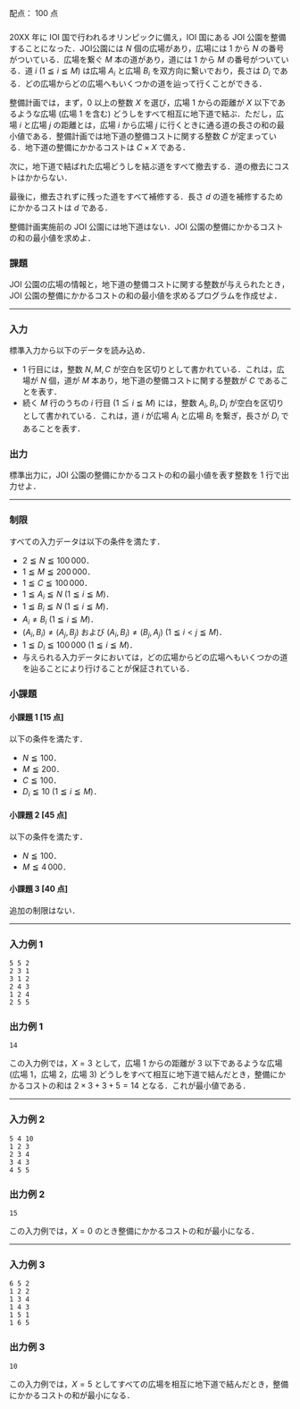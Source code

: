 配点： $100$ 点

###
20XX 年に IOI 国で行われるオリンピックに備え，IOI 国にある JOI 公園を整備することになった．JOI公園には $N$ 個の広場があり，広場には $1$ から $N$ の番号がついている．広場を繋ぐ $M$ 本の道があり，道には $1$ から $M$ の番号がついている．道 $i$ ($1 \leqq i \leqq M$) は広場 $A_i$ と広場 $B_i$ を双方向に繋いでおり，長さは $D_i$ である．どの広場からどの広場へもいくつかの道を辿って行くことができる．

整備計画では，まず，$0$ 以上の整数 $X$ を選び，広場 $1$ からの距離が $X$ 以下であるような広場 (広場 $1$ を含む) どうしをすべて相互に地下道で結ぶ．ただし，広場 $i$ と広場 $j$ の距離とは，広場 $i$ から広場 $j$ に行くときに通る道の長さの和の最小値である．整備計画では地下道の整備コストに関する整数 $C$ が定まっている．地下道の整備にかかるコストは $C \times X$ である．

次に，地下道で結ばれた広場どうしを結ぶ道をすべて撤去する．道の撤去にコストはかからない．

最後に，撤去されずに残った道をすべて補修する．長さ $d$ の道を補修するためにかかるコストは $d$ である．

整備計画実施前の JOI 公園には地下道はない．JOI 公園の整備にかかるコストの和の最小値を求めよ．

### 課題
JOI 公園の広場の情報と，地下道の整備コストに関する整数が与えられたとき，JOI 公園の整備にかかるコストの和の最小値を求めるプログラムを作成せよ．

---

### 入力
標準入力から以下のデータを読み込め．

- $1$ 行目には，整数 $N, M, C$ が空白を区切りとして書かれている．これは，広場が $N$ 個，道が $M$ 本あり，地下道の整備コストに関する整数が $C$ であることを表す．
- 続く $M$ 行のうちの $i$ 行目 ($1 \leqq i \leqq M$) には，整数 $A_i, B_i, D_i$ が空白を区切りとして書かれている．これは，道 $i$ が広場 $A_i$ と広場 $B_i$ を繋ぎ，長さが $D_i$ であることを表す．

### 出力
標準出力に，JOI 公園の整備にかかるコストの和の最小値を表す整数を $1$ 行で出力せよ．

---

### 制限
すべての入力データは以下の条件を満たす．

- $2 \leqq N \leqq 100\,000$．
- $1 \leqq M \leqq 200\,000$．
- $1 \leqq C \leqq 100\,000$．
- $1 \leqq A_i \leqq N$ ($1 \leqq i \leqq M$)．
- $1 \leqq B_i \leqq N$ ($1 \leqq i \leqq M$)．
- $A_i \neq B_i$ ($1 \leqq i \leqq M$)．
- $(A_i, B_i) \neq (A_j, B_j)$ および $(A_i, B_i) \neq (B_j, A_j)$ ($1 \leqq i < j \leqq M$)．
- $1 \leqq D_i \leqq 100\,000$ ($1 \leqq i \leqq M$)．
- 与えられる入力データにおいては，どの広場からどの広場へもいくつかの道を辿ることにより行けることが保証されている．

### 小課題
#### 小課題 1 [15 点]
以下の条件を満たす．

- $N \leqq 100$．
- $M \leqq 200$．
- $C \leqq 100$．
- $D_i \leqq 10$ ($1 \leqq i \leqq M$)．

#### 小課題 2 [45 点]
以下の条件を満たす．

- $N \leqq 100$．
- $M \leqq 4\,000$．

#### 小課題 3 [40 点]
追加の制限はない．

---

### 入力例 1
~~~
5 5 2
2 3 1
3 1 2
2 4 3
1 2 4
2 5 5
~~~

### 出力例 1
~~~
14
~~~

この入力例では，$X = 3$ として，広場 $1$ からの距離が $3$ 以下であるような広場 (広場 $1$，広場 $2$，広場 $3$) どうしをすべて相互に地下道で結んだとき，整備にかかるコストの和は $2 \times 3 + 3 + 5 = 14$ となる．これが最小値である．

---

### 入力例 2
~~~
5 4 10
1 2 3
2 3 4
3 4 3
4 5 5
~~~

### 出力例 2
~~~
15
~~~

この入力例では，$X = 0$ のとき整備にかかるコストの和が最小になる．

---

### 入力例 3
~~~
6 5 2
1 2 2
1 3 4
1 4 3
1 5 1
1 6 5
~~~

### 出力例 3
~~~
10
~~~

この入力例では，$X = 5$ としてすべての広場を相互に地下道で結んだとき，整備にかかるコストの和が最小になる．
